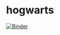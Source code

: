 # hogwarts
[![Binder](https://mybinder.org/badge_logo.svg)](https://mybinder.org/v2/gh/sarang-manohar/hogwarts/main)
